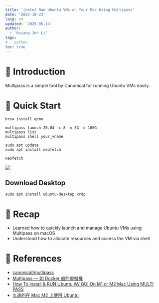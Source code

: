 ```yaml
---
title: '[note] Run Ubuntu VMs on Your Mac Using Multipass'
date: '2023-10-23'
lang: en
updated: '2025-05-14'
author:
  - 'Hsiang-Jen Li'
tags:
# - python
toc: true
---
```


# 📌 Introduction

Multipass is a simple tool by Canonical for running Ubuntu VMs easily. 

<!-- more -->

# 🚀 Quick Start

```
brew install qemu
```

```
multipass launch 20.04 -c 8 -m 8G -d 100G
multipass list
multipass shell your_vname
```

```
sudo apt update
sudo apt install neofetch
```

```
neofetch
```

![](https://hackmd.io/_uploads/S1Djr7RM6.png)

## Download Desktop
```
sudo apt install ubuntu-desktop xrdp
```

# 🔁 Recap

- Learned how to quickly launch and manage Ubuntu VMs using Multipass on macOS
- Understood how to allocate resources and access the VM via shell

# 🔗 References
- [canonical/multipass](https://github.com/canonical/multipass)
- [Multipass — 如 Docker 般的虛擬機](https://jackkuo-tw.medium.com/multipass-%E5%A6%82-docker-%E8%88%AC%E7%9A%84%E8%99%9B%E6%93%AC%E6%A9%9F-e19e3e36aec3)
- [How To Install & RUN Ubuntu W/ GUI On M1 or M2 Mac Using MULTI PASS](https://www.youtube.com/watch?v=oi8f6hVI2P4)
- [久違的在 Mac M2 上使用 Ubuntu](https://vocus.cc/article/63d11eddfd89780001f3daf4)
